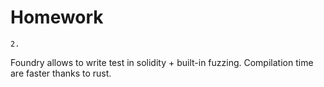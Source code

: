 # Homework


```
2.
```

Foundry allows to write test in solidity + built-in fuzzing. Compilation time are faster thanks to rust.